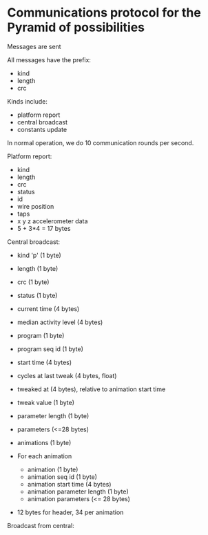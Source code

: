 # Communications protocol for the Pyramid of possibilities


Messages are sent 

All messages have the prefix:

* kind
* length
* crc

Kinds include:

* platform report
* central broadcast
* constants update


In normal operation, we do 10 communication rounds per second.



Platform report:

* kind
* length
* crc
* status
* id
* wire position
* taps
* x y z accelerometer data
* 5 + 3*4 = 17 bytes

Central broadcast:

* kind 'p' (1 byte)
* length (1 byte)
* crc (1 byte)
* status (1 byte)
* current time (4 bytes)
* median activity level (4 bytes)
* program (1 byte)
* program seq id (1 byte)
* start time (4 bytes)
* cycles at last tweak (4 bytes, float)
* tweaked at (4 bytes), relative to animation start time
* tweak value (1 byte)
* parameter length (1 byte)
* parameters (<=28 bytes)
* animations (1 byte)
* For each animation
	* animation (1 byte) 
	* animation seq id (1 byte)
	* animation start time (4 bytes)
	* animation parameter length (1 byte)
	* animation parameters (<= 28 bytes)

* 12 bytes for header, 34 per animation



Broadcast from central:

